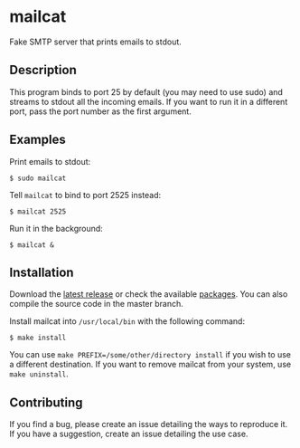 # mailcat

Fake SMTP server that prints emails to stdout.

Description
-----------

This program binds to port 25 by default (you may need to use sudo)
and streams to stdout all the incoming emails. If you want to run
it in a different port, pass the port number as the first argument.

Examples
--------

Print emails to stdout:

  	$ sudo mailcat

Tell `mailcat` to bind to port 2525 instead:

  	$ mailcat 2525

Run it in the background:

  	$ mailcat &

Installation
------------

Download the [latest release][releases] or check the available
[packages][packages]. You can also compile the source code in the
master branch.

[releases]: https://github.com/soveran/mailcat/releases
[packages]: https://github.com/soveran/mailcat/wiki/Distribution-Packages

Install mailcat into `/usr/local/bin` with the following command:

    $ make install

You can use `make PREFIX=/some/other/directory install` if you wish
to use a different destination. If you want to remove mailcat from
your system, use `make uninstall`.

Contributing
------------

If you find a bug, please create an issue detailing the ways to
reproduce it. If you have a suggestion, create an issue detailing
the use case.
